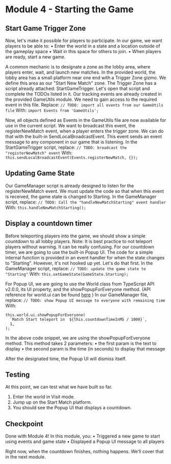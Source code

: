 # Module 4 - Starting the Game

## Start Game Trigger Zone

Now, let's make it possible for players to participate. In our game, we want players to be able to:
• Enter the world in a state and a location outside of the gameplay space
• Wait in this space for others to join.
• When players are ready, start a new game.

A common mechanic is to designate a zone as the lobby area, where players enter, wait, and launch new matches. In the provided world, the lobby area has a small platform near one end with a Trigger Zone gizmo. We define this area as our "Start New Match" zone. The Trigger Zone has a script already attached: StartGameTrigger. Let's open that script and complete the TODOs listed in it. Our tracking events are already created in the provided GameUtils module. We need to gain access to the required event in this file. Replace: `// TODO: import all events from our GameUtils file` With: `import Events from 'GameUtils';`

Now, all objects defined as Events in the GameUtils file are now available for use in the current script. We want to broadcast this event, the registerNewMatch event, when a player enters the trigger zone. We can do that with the built-in SendLocalBroadcastEvent. This event sends an event message to any component in our game that is listening. In the StartGameTrigger script, replace: `// TODO: broadcast the "registerNewMatch" event` With: `this.sendLocalBroadcastEvent(Events.registerNewMatch, {});`

## Updating Game State

Our GameManager script is already designed to listen for the registerNewMatch event. We must update the code so that when this event is received, the game state is changed to Starting. In the GameManager script, replace: `// TODO: Call the "handleNewMatchStarting" event handler` With: `this.handleNewMatchStarting();`

## Display a countdown timer

Before teleporting players into the game, we should show a simple countdown to all lobby players. Note: It is best practice to not teleport players without warning. It can be really confusing. For our countdown timer, we are going to use the built-in Popup UI. The code for a simple internal function is provided in an event handler for when the state changes to "Starting". However, it's not hooked up yet. Let's do that first. In the GameManager script, replace: `// TODO: update the game state to "Starting"` With: `this.setGameState(GameState.Starting);`

For Popup UI, we are going to use the World class from TypeScript API v2.0.0, its UI property, and the showPopupForEveryone method. (API reference for world.ui can be found [here](https://horizon.meta.com/resources/scripting-api/core.world.ui.md/?api_version=2.0.0) ) In our GameManager file, replace: `// TODO: show Popup UI message to everyone with remaining time` With:

```
this.world.ui.showPopupForEveryone(
  `Match Start teleport in  ${this.countdownTimeInMS / 1000}`,
  1,
);
```

In the above code snippet, we are using the showPopupForEveryone method. This method takes 2 parameters:
• the first param is the text to display
• the second param is the time (in seconds) to display that message

After the designated time, the Popup UI will dismiss itself.

## Testing

At this point, we can test what we have built so far.
1. Enter the world in Visit mode.
2. Jump up on the Start Match platform.
3. You should see the Popup UI that displays a countdown.

## Checkpoint

Done with Module 4! In this module, you:
• Triggered a new game to start using events and game state
• Displayed a Popup UI message to all players

Right now, when the countdown finishes, nothing happens. We'll cover that in the next module.
